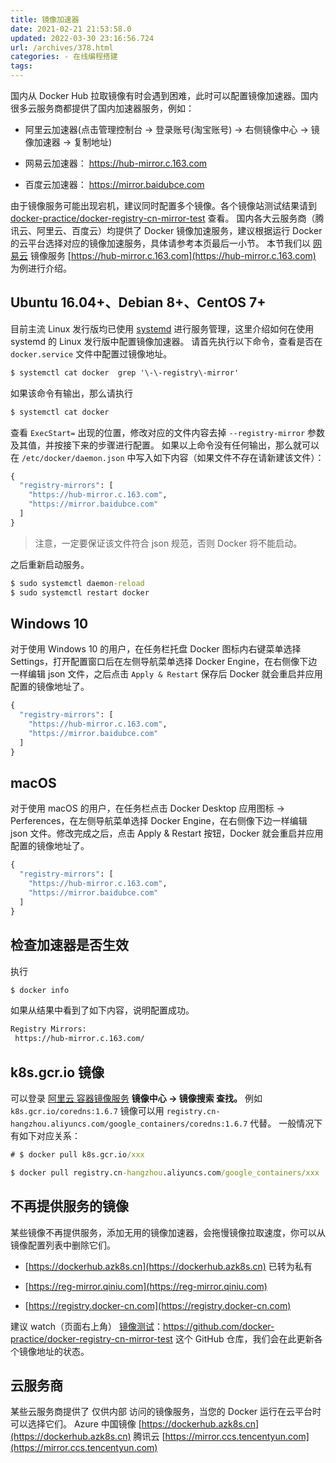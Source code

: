 ```yaml
---
title: 镜像加速器
date: 2021-02-21 21:53:58.0
updated: 2022-03-30 23:16:56.724
url: /archives/378.html
categories: - 在线编程搭建
tags: 
---
```




国内从 Docker Hub 拉取镜像有时会遇到困难，此时可以配置镜像加速器。国内很多云服务商都提供了国内加速器服务，例如：

*   阿里云加速器(点击管理控制台 -> 登录账号(淘宝账号) -> 右侧镜像中心 -> 镜像加速器 -> 复制地址)
    
*   网易云加速器： https://hub-mirror.c.163.com
    
*   百度云加速器： https://mirror.baidubce.com
    

由于镜像服务可能出现宕机，建议同时配置多个镜像。各个镜像站测试结果请到 [docker-practice/docker-registry-cn-mirror-test](docker-practice/docker-registry-cn-mirror-test) 查看。 国内各大云服务商（腾讯云、阿里云、百度云）均提供了 Docker 镜像加速服务，建议根据运行 Docker 的云平台选择对应的镜像加速服务，具体请参考本页最后一小节。 本节我们以 [网易云](https://www.163yun.com/product-nsf) 镜像服务 [https://hub-mirror.c.163.com](https://hub-mirror.c.163.com) 为例进行介绍。

## Ubuntu 16.04+、Debian 8+、CentOS 7+

目前主流 Linux 发行版均已使用 [systemd](https://systemd.io/) 进行服务管理，这里介绍如何在使用 systemd 的 Linux 发行版中配置镜像加速器。 请首先执行以下命令，查看是否在 `docker.service` 文件中配置过镜像地址。

```cmd
$ systemctl cat docker  grep '\-\-registry\-mirror'
```

如果该命令有输出，那么请执行

```cmd
$ systemctl cat docker
```

查看 `ExecStart=` 出现的位置，修改对应的文件内容去掉 `--registry-mirror` 参数及其值，并按接下来的步骤进行配置。 如果以上命令没有任何输出，那么就可以在 `/etc/docker/daemon.json` 中写入如下内容（如果文件不存在请新建该文件）：

```cmd
{
  "registry-mirrors": [
    "https://hub-mirror.c.163.com",
    "https://mirror.baidubce.com"
  ]
}
```

> 注意，一定要保证该文件符合 json 规范，否则 Docker 将不能启动。

之后重新启动服务。

```cmd
$ sudo systemctl daemon-reload
$ sudo systemctl restart docker
```

## Windows 10

对于使用 Windows 10 的用户，在任务栏托盘 Docker 图标内右键菜单选择 Settings，打开配置窗口后在左侧导航菜单选择 Docker Engine，在右侧像下边一样编辑 json 文件，之后点击 `Apply & Restart` 保存后 Docker 就会重启并应用配置的镜像地址了。

```cmd
{
  "registry-mirrors": [
    "https://hub-mirror.c.163.com",
    "https://mirror.baidubce.com"
  ]
}
```

## macOS

对于使用 macOS 的用户，在任务栏点击 Docker Desktop 应用图标 -> Perferences，在左侧导航菜单选择 Docker Engine，在右侧像下边一样编辑 json 文件。修改完成之后，点击 Apply & Restart 按钮，Docker 就会重启并应用配置的镜像地址了。

```cmd
{
  "registry-mirrors": [
    "https://hub-mirror.c.163.com",
    "https://mirror.baidubce.com"
  ]
}
```

## 检查加速器是否生效

执行

```cmd
$ docker info
```

如果从结果中看到了如下内容，说明配置成功。

```cmd
Registry Mirrors:
 https://hub-mirror.c.163.com/
```

## k8s.gcr.io 镜像

可以登录 [阿里云 容器镜像服务](https://www.aliyun.com/product/acr?source=5176.11533457&userCode=8lx5zmtu&type=copy) **镜像中心 -> 镜像搜索 查找。** 例如 `k8s.gcr.io/coredns:1.6.7` 镜像可以用 `registry.cn-hangzhou.aliyuncs.com/google_containers/coredns:1.6.7` 代替。 一般情况下有如下对应关系：

```cmd
# $ docker pull k8s.gcr.io/xxx

$ docker pull registry.cn-hangzhou.aliyuncs.com/google_containers/xxx
```

## 不再提供服务的镜像

某些镜像不再提供服务，添加无用的镜像加速器，会拖慢镜像拉取速度，你可以从镜像配置列表中删除它们。

*   [https://dockerhub.azk8s.cn](https://dockerhub.azk8s.cn) 已转为私有
    
*   [https://reg-mirror.qiniu.com](https://reg-mirror.qiniu.com)
    
*   [https://registry.docker-cn.com](https://registry.docker-cn.com)
    

建议 watch（页面右上角） [镜像测试](https://github.com/docker-practice/docker-registry-cn-mirror-test)：https://github.com/docker-practice/docker-registry-cn-mirror-test 这个 GitHub 仓库，我们会在此更新各个镜像地址的状态。

## 云服务商

某些云服务商提供了 仅供内部 访问的镜像服务，当您的 Docker 运行在云平台时可以选择它们。 Azure 中国镜像 [https://dockerhub.azk8s.cn](https://dockerhub.azk8s.cn) 腾讯云 [https://mirror.ccs.tencentyun.com](https://mirror.ccs.tencentyun.com)